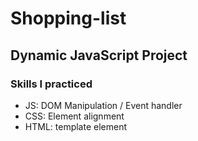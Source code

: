 # Shopping-list

## Dynamic JavaScript Project

### Skills I practiced
- JS: DOM Manipulation / Event handler
- CSS: Element alignment
- HTML: template element



